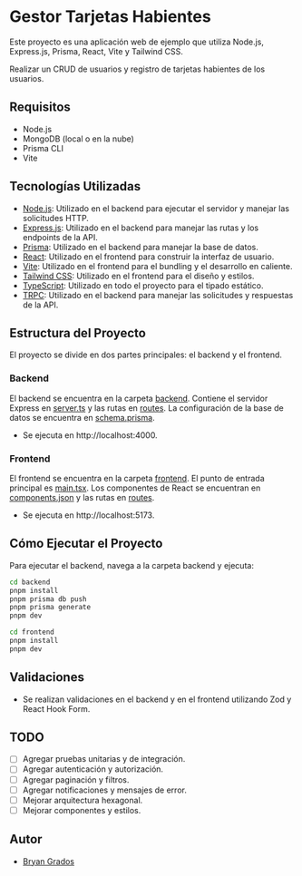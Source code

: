 # Gestor Tarjetas Habientes

Este proyecto es una aplicación web de ejemplo que utiliza Node.js, Express.js, Prisma, React, Vite y Tailwind CSS.

Realizar un CRUD de usuarios y registro de tarjetas habientes de los usuarios.

## Requisitos

- Node.js
- MongoDB (local o en la nube)
- Prisma CLI
- Vite

## Tecnologías Utilizadas

- [Node.js](https://nodejs.org/): Utilizado en el backend para ejecutar el servidor y manejar las solicitudes HTTP.
- [Express.js](https://expressjs.com/): Utilizado en el backend para manejar las rutas y los endpoints de la API.
- [Prisma](https://www.prisma.io/): Utilizado en el backend para manejar la base de datos.
- [React](https://reactjs.org/): Utilizado en el frontend para construir la interfaz de usuario.
- [Vite](https://vitejs.dev/): Utilizado en el frontend para el bundling y el desarrollo en caliente.
- [Tailwind CSS](https://tailwindcss.com/): Utilizado en el frontend para el diseño y estilos.
- [TypeScript](https://www.typescriptlang.org/): Utilizado en todo el proyecto para el tipado estático.
- [TRPC](https://trpc.io/): Utilizado en el backend para manejar las solicitudes y respuestas de la API.

## Estructura del Proyecto

El proyecto se divide en dos partes principales: el backend y el frontend.

### Backend

El backend se encuentra en la carpeta [backend](backend/). Contiene el servidor Express en [server.ts](backend/src/server.ts) y las rutas en [routes](backend/src/routes/). La configuración de la base de datos se encuentra en [schema.prisma](backend/prisma/schema.prisma).

- Se ejecuta en http://localhost:4000.

### Frontend

El frontend se encuentra en la carpeta [frontend](frontend/). El punto de entrada principal es [main.tsx](frontend/src/main.tsx). Los componentes de React se encuentran en [components.json](frontend/components.json) y las rutas en [routes](frontend/src/routes/).

- Se ejecuta en http://localhost:5173.

## Cómo Ejecutar el Proyecto

Para ejecutar el backend, navega a la carpeta backend y ejecuta:

```sh
cd backend
pnpm install
pnpm prisma db push
pnpm prisma generate
pnpm dev 

cd frontend
pnpm install
pnpm dev
```
## Validaciones

- Se realizan validaciones en el backend y en el frontend utilizando Zod y React Hook Form.

## TODO

- [ ] Agregar pruebas unitarias y de integración.
- [ ] Agregar autenticación y autorización.
- [ ] Agregar paginación y filtros.
- [ ] Agregar notificaciones y mensajes de error.
- [ ] Mejorar arquitectura hexagonal.
- [ ] Mejorar componentes y estilos.

## Autor

- [Bryan Grados](https://github.com/BryanGrados)